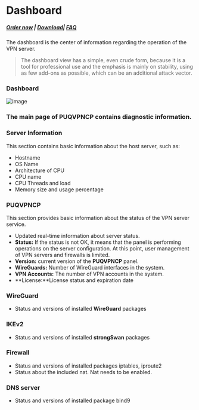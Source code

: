 # Dashboard

##### [Order now](https://puqcloud.com/index.php?rp=/store/puqvpn) | [Download](https://download.puqcloud.com/cp/puqvpncp/)| [FAQ](https://faq.puqcloud.com)

The dashboard is the center of information regarding the operation of the VPN server.

>The dashboard view has a simple, even crude form, because it is a tool for professional use and the emphasis is mainly on stability, using as few add-ons as possible, which can be an additional attack vector.

### Dashboard

![image](https://github.com/PUQ-sp-z-o-o/PUQVPNCP/assets/81689153/0ca93a23-f6bc-426f-8891-c66a1fb3a869)

### The main page of PUQVPNCP contains diagnostic information.

### **Server Information**

This section contains basic information about the host server, such as:

- Hostname
- OS Name
- Architecture of CPU
- CPU name
- CPU Threads and load
- Memory size and usage percentage

### PUQVPNCP

This section provides basic information about the status of the VPN server service.

- Updated real-time information about server status.
- **Status:** If the status is not OK, it means that the panel is performing operations on the server configuration. At this point, user management of VPN servers and firewalls is limited.
- **Version:** current version of the **PUQVPNCP** panel.
- **WireGuards:** Number of WireGuard interfaces in the system.
- **VPN Accounts:** The number of VPN accounts in the system.
- **License:**License status and expiration date

### WireGuard

- Status and versions of installed **WireGuard** packages

### IKEv2

- Status and versions of installed **strongSwan** packages

### Firewall

- Status and versions of installed packages iptables, iproute2
- Status about the included nat. Nat needs to be enabled.

### DNS server

- Status and versions of installed package bind9
